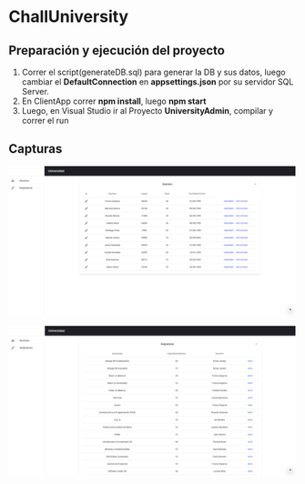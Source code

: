 # ChallUniversity

## Preparación y ejecución del proyecto
1) Correr el script(generateDB.sql) para generar la DB y sus datos, luego cambiar el **DefaultConnection** en **appsettings.json** por su servidor SQL Server.
2) En ClientApp correr **npm install**, luego **npm start**
3) Luego, en Visual Studio ir al Proyecto **UniversityAdmin**, compilar y correr el run

## Capturas
![](https://github.com/frankoespa/ChallUniversity/blob/master/Capturas/Capture1.png)

![](https://github.com/frankoespa/ChallUniversity/blob/master/Capturas/Capture2.png)
